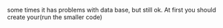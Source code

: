 some times it has problems with data base, but still ok. At first you should create your(run the smaller code)
